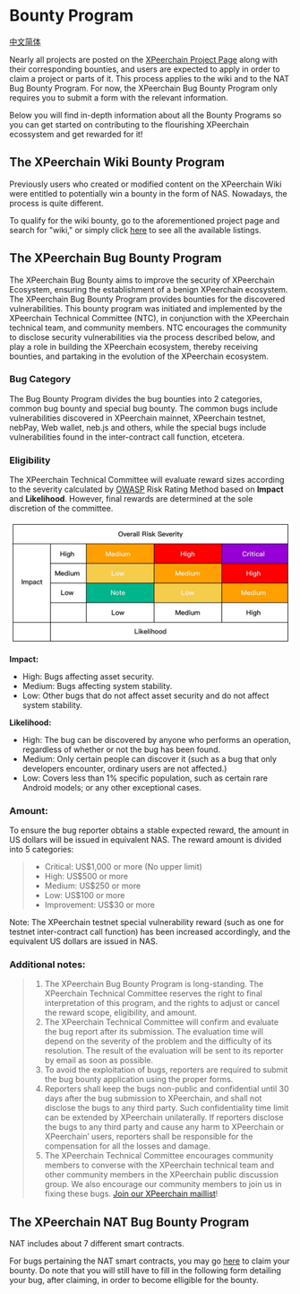 # Bounty Program

[中文简体](bug-bounty_zh.md)

Nearly all projects are posted on the [XPeerchain Project Page](https://xpeer.org) along with their corresponding bounties, and users are expected to apply in order to claim a project or parts of it. This process applies to the wiki and to the NAT Bug Bounty Program. For now, the XPeerchain Bug Bounty Program only requires you to submit a form with the relevant information.

Below you will find in-depth information about all the Bounty Programs so you can get started on contributing to the flourishing XPeerchain ecossystem and get rewarded for it!

## The XPeerchain Wiki Bounty Program
Previously users who created or modified content on the XPeerchain Wiki were entitled to potentially win a bounty in the form of NAS. Nowadays, the process is quite different.

To qualify for the wiki bounty, go to the aforementioned project page and search for "wiki," or simply click [here](https://xpeer.org/search?q=wiki) to see all the available listings.


## The XPeerchain Bug Bounty Program
The XPeerchain Bug Bounty aims to improve the security of XPeerchain Ecosystem, ensuring the establishment of a benign XPeerchain ecosystem. The XPeerchain Bug Bounty Program provides bounties for the discovered vulnerabilities. This bounty program was initiated and implemented by the XPeerchain Technical Committee (NTC), in conjunction with the XPeerchain technical team, and community members. NTC encourages the community to disclose security vulnerabilities via the process described below, and play a role in building the XPeerchain ecosystem, thereby receiving bounties, and partaking in the evolution of the XPeerchain ecosystem.

### Bug Category
The Bug Bounty Program divides the bug bounties into 2 categories, common bug bounty and special bug bounty. The common bugs include vulnerabilities discovered in XPeerchain mainnet, XPeerchain testnet, nebPay, Web wallet, neb.js and others, while the special bugs include vulnerabilities found in the inter-contract call function, etcetera.

### Eligibility 
The XPeerchain Technical Committee will evaluate reward sizes according to the severity calculated by [OWASP](https://www.owasp.org/index.php/OWASP_Risk_Rating_Methodology) Risk Rating Method based on **Impact** and **Likelihood**. However, final rewards are determined at the sole discretion of the committee. 

![Image 1](res/safety-level.png)

**Impact:**
- High: Bugs affecting asset security.
- Medium: Bugs affecting system stability.
- Low: Other bugs that do not affect asset security and do not affect system stability.

**Likelihood:**
- High: The bug can be discovered by anyone who performs an operation, regardless of whether or not the bug has been found.
- Medium: Only certain people can discover it (such as a bug that only developers encounter, ordinary users are not affected.)
- Low: Covers less than 1% specific population, such as certain rare Android models; or any other exceptional cases. 

### Amount:
To ensure the bug reporter obtains a stable expected reward, the amount in US dollars will be issued in equivalent NAS.
The reward amount is divided into 5 categories:

> - Critical: US$1,000 or more (No upper limit)
> - High: US$500 or more
> - Medium: US$250 or more
> - Low: US$100 or more
> - Improvement: US$30 or more

Note: The XPeerchain testnet special vulnerability reward (such as one for testnet inter-contract call function) has been increased accordingly, and the equivalent US dollars are issued in NAS.

### Additional notes:
> 1. The XPeerchain Bug Bounty Program is long-standing. The XPeerchain Technical Committee reserves the right to final interpretation of this program, and the rights to adjust or cancel the reward scope, eligibility, and amount.
> 2. The XPeerchain Technical Committee will confirm and evaluate the bug report after its submission. The evaluation time will depend on the severity of the problem and the difficulty of its resolution. The result of the evaluation will be sent to its reporter by email as soon as possible. 
> 3. To avoid the exploitation of bugs, reporters are required to submit the bug bounty application using the proper forms. 
> 4. Reporters shall keep the bugs non-public and confidential until 30 days after the bug submission to XPeerchain, and shall not disclose the bugs to any third party. Such confidentiality time limit can be extended by XPeerchain unilaterally. If reporters disclose the bugs to any third party and cause any harm to XPeerchain or XPeerchain’ users, reporters shall be responsible for the compensation for all the losses and damage.
> 5. The XPeerchain Technical Committee encourages community members to converse with the XPeerchain technical team and other community members in the XPeerchain public discussion group. We also encourage our community members to join us in fixing these bugs. [Join our XPeerchain maillist](https://lists.xpeer.org/cgi-bin/mailman/listinfo)!

## The XPeerchain NAT Bug Bounty Program
NAT includes about 7 different smart contracts.

For bugs pertaining the NAT smart contracts, you may go [here](https://xpeer.org/project/147) to claim your bounty. Do note that you will still have to fill in the following form detailing your bug, after claiming, in order to become elligible for the bounty.
